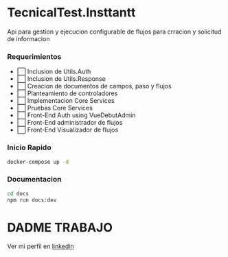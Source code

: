 # TecnicalTest.Insttantt

Api para gestion y ejecucion configurable de flujos para crracion y solicitud de informacion

### Requerimientos  
 - ⬜ Inclusion de Utils.Auth
 - ⬜ Inclusion de Utils.Response 
 - ⬜ Creacion de documentos de campos, paso y flujos
 - ⬜ Planteamiento de controladores
 - ⬜ Implementacion Core Services 
 - ⬜ Pruebas Core Services
 - ⬜ Front-End Auth using VueDebutAdmin
 - ⬜ Front-End administrador de flujos
 - ⬜ Front-End Visualizador de flujos
   
### Inicio Rapido 
```bash
docker-compose up -d
```
### Documentacion 
```bash
cd docs
npm run docs:dev
```
# DADME TRABAJO 
Ver mi perfil en [linkedin](https://www.linkedin.com/in/daniel-orjuela/)
